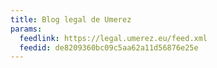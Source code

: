 ```yaml
---
title: Blog legal de Umerez
params:
  feedlink: https://legal.umerez.eu/feed.xml
  feedid: de8209360bc09c5aa62a11d56876e25e
---
```

